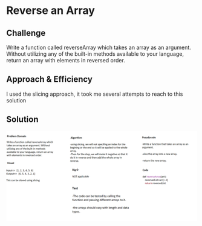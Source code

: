 # Reverse an Array


## Challenge
Write a function called reverseArray which takes an array as an argument. Without utilizing any of the built-in methods available to your language, return an array with elements in reversed order.
## Approach & Efficiency
I used the slicing approach, it took me several attempts to reach to this solution
## Solution
![demo](/assets/array_reverse.png)
